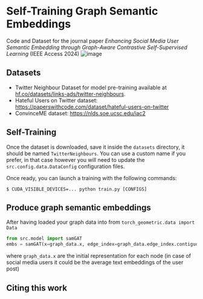 # Self-Training Graph Semantic Embeddings
Code and Dataset for the journal paper _Enhancing Social Media User Semantic Embedding through Graph-Aware Contrastive Self-Supervised Learning_ (IEEE Access 2024)
![image](evaluation_gnn.)

## Datasets
- Twitter Neighbour Dataset for model pre-training available at [hf.co/datasets/links-ads/twitter-neighbours](https://huggingface.co/datasets/links-ads/twitter-neighbours).
- Hateful Users on Twitter dataset: https://paperswithcode.com/dataset/hateful-users-on-twitter
- ConvinceME dataset: https://nlds.soe.ucsc.edu/iac2

## Self-Training
Once the dataset is downloaded, save it inside the `datasets` directory, it should be named `TwitterNeighbours`. You can use a custom name if you prefer, in that case however you will need to update the ```src.config.data.DataConfig``` configuration files.

Once ready, you can launch a training with the following commands:

```console
$ CUDA_VISIBLE_DEVICES=... python train.py [CONFIGS]
```

## Produce graph semantic embeddings
After having loaded your graph data into from `torch_geometric.data import Data`
```python
from src.model import samGAT
embs = samGAT(x=graph_data.x, edge_index=graph_data.edge_index.contiguous())
```

where `graph_data.x` are the initial representation for each node (in case of social media users it could be the average text embeddings of the user post)


## Citing this work
```bibtex


